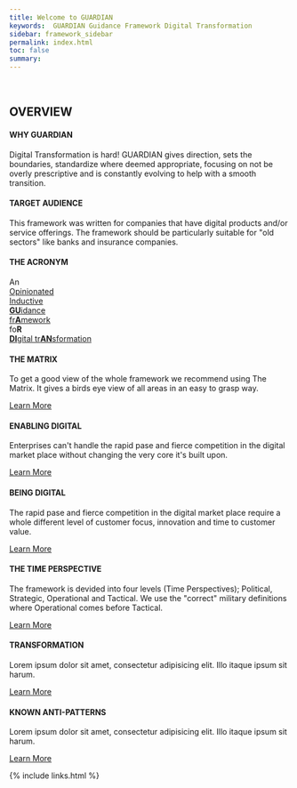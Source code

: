 ```yaml
---
title: Welcome to GUARDIAN
keywords:  GUARDIAN Guidance Framework Digital Transformation
sidebar: framework_sidebar
permalink: index.html
toc: false
summary: 
---
```

<br>
<!-- Service List -->
<!-- The circle icons use Font Awesome's stacked icon classes. For more information, visit http://fontawesome.io/examples/ -->
<div class="row">
    <div class="col-lg-12">
        <h2 class="page-header">OVERVIEW</h2>
    </div>
    <div class="col-md-4">
        <div class="media">
            <div class="pull-left">
                <span class="fa-stack fa-2x">
                      <i class="fa fa-circle fa-stack-2x text-primary" style="color:#347DBE"></i>
                      <i class="fa fa-dot-circle-o fa-stack-1x fa-inverse"></i>
                </span>
            </div>
            <div class="media-body">
                <h4 class="media-heading">WHY GUARDIAN</h4>
                <p>Digital Transformation is hard! GUARDIAN gives direction, sets the boundaries, standardize where deemed appropriate, focusing on not be overly prescriptive and is constantly evolving to help with a smooth transition.</p>
            </div>
        </div>
        <div class="media">
            <div class="pull-left">
                <span class="fa-stack fa-2x">
                      <i class="fa fa-circle fa-stack-2x text-primary" style="color:#347DBE"></i>
                      <i class="fa fa-bank fa-stack-1x fa-inverse"></i>
                </span>
            </div>
            <div class="media-body">
                <h4 class="media-heading">TARGET AUDIENCE</h4>
                <p>This framework was written for companies that have digital products and/or service offerings. The framework should be particularly suitable for "old sectors" like banks and insurance companies.</p>
            </div>
        </div>
        <div class="media">
            <div class="pull-left">
                <span class="fa-stack fa-2x">
                      <i class="fa fa-circle fa-stack-2x text-primary" style="color:#347DBE"></i>
                      <i class="fa fa-bank fa-stack-1x fa-inverse"></i>
                </span>
            </div>
            <div class="media-body">
                <h4 class="media-heading">THE ACRONYM</h4>
                <p>An<br>
                <a href="http://www.urbandictionary.com/define.php?term=Opinionated" title=" ">Opinionated</a><br>
                <a href="https://en.wikipedia.org/wiki/Inductive_reasoning" title=" ">Inductive</a><br>
                <a href="http://www.merriam-webster.com/dictionary/guidance" title=" "><b>GU</b>idance</a><br>
                <a href="http://www.merriam-webster.com/dictionary/framework" title=" ">fr<b>A</b>mework</a><br>
                fo<b>R</b><br>
                <a href="https://en.wikipedia.org/wiki/Digital_transformation" title=" "><b>DI</b>gital tr<b>AN</b>sformation</a>                 
                </p>
            </div>
        </div>       
    </div>
    <div class="col-md-4">
        <div class="media">
            <div class="pull-left">
                <span class="fa-stack fa-2x">
                      <i class="fa fa-circle fa-stack-2x text-primary" style="color:#347DBE"></i>
                      <i class="fa fa-th fa-stack-1x fa-inverse"></i>
                </span>
            </div>
            <div class="media-body">
                <h4 class="media-heading">THE MATRIX</h4>
                <p>To get a good view of the whole framework we recommend using The Matrix. It gives a birds eye view of all areas in an easy to grasp way.</p>
                <a href="#" class="btn-xs btn-primary">Learn More</a>
            </div>
        </div>
        <div class="media">
            <div class="pull-left">
                <span class="fa-stack fa-2x">
                      <i class="fa fa-circle fa-stack-2x text-primary" style="color:#347DBE"></i>
                      <i class="fa fa-compass fa-stack-1x fa-inverse"></i>
                </span>
            </div>
            <div class="media-body">
                <h4 class="media-heading">ENABLING DIGITAL</h4>
                <p>Enterprises can't handle the rapid pase and fierce competition in the digital market place without changing the very core it's built upon.</p>
                <a href="enabling-digital.html" class="btn-xs btn-primary">Learn More</a>
            </div>
        </div>
        <div class="media">
            <div class="pull-left">
                <span class="fa-stack fa-2x">
                      <i class="fa fa-circle fa-stack-2x text-primary" style="color:#347DBE"></i>
                      <i class="fa fa-cubes fa-stack-1x fa-inverse"></i>
                </span>
            </div>
            <div class="media-body">
                <h4 class="media-heading">BEING DIGITAL</h4>
                <p>The rapid pase and fierce competition in the digital market place require a whole different level of customer focus, innovation and time to customer value.</p>
                <a href="being-digital.html" class="btn-xs btn-primary">Learn More</a>
            </div>
        </div>            
    </div>
    <div class="col-md-4">
        <div class="media">
            <div class="pull-left">
                <span class="fa-stack fa-2x">
                      <i class="fa fa-circle fa-stack-2x text-primary" style="color:#347DBE"></i>
                      <i class="fa fa-recycle fa-stack-1x fa-inverse"></i>
                </span>
            </div>
            <div class="media-body">
                <h4 class="media-heading">THE TIME PERSPECTIVE</h4>
                <p>The framework is devided into four levels (Time Perspectives); Political, Strategic, Operational and Tactical. We use the "correct" military definitions where Operational comes before Tactical.</p>
                <a href="the-time-perspective.html" class="btn-xs btn-primary">Learn More</a>                  
            </div>
        </div>    
        <div class="media">
            <div class="pull-left">
                <span class="fa-stack fa-2x">
                      <i class="fa fa-circle fa-stack-2x text-primary" style="color:#347DBE"></i>
                      <i class="fa fa-bomb fa-stack-1x fa-inverse"></i>
                </span>
            </div>
            <div class="media-body">
                <h4 class="media-heading">TRANSFORMATION</h4>
                <p>Lorem ipsum dolor sit amet, consectetur adipisicing elit. Illo itaque ipsum sit harum.</p>
                <a href="#" class="btn-xs btn-primary">Learn More</a>
            </div>
        </div>    
        <div class="media">
            <div class="pull-left">
                <span class="fa-stack fa-2x">
                      <i class="fa fa-circle fa-stack-2x text-primary" style="color:#347DBE"></i>
                      <i class="fa fa-space-shuttle fa-stack-1x fa-inverse"></i>
                </span>
            </div>
            <div class="media-body">
                <h4 class="media-heading">KNOWN ANTI-PATTERNS</h4>
                <p>Lorem ipsum dolor sit amet, consectetur adipisicing elit. Illo itaque ipsum sit harum.</p>
                <a href="anti-patterns.html" class="btn-xs btn-primary">Learn More</a>                
            </div>
        </div>
    </div>
</div>

{% include links.html %}
